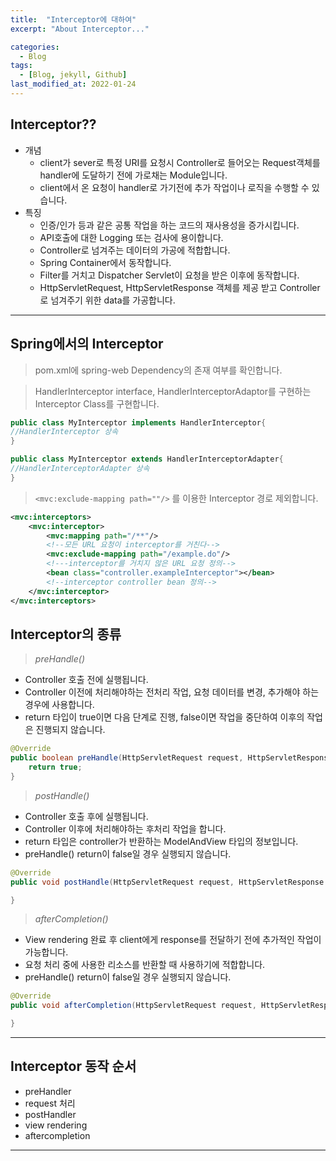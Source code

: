 ```yaml
---
title:  "Interceptor에 대하여"
excerpt: "About Interceptor..."

categories:
  - Blog
tags:
  - [Blog, jekyll, Github]
last_modified_at: 2022-01-24
---
```


## Interceptor??

- 개념
    - client가 sever로 특정 URI를 요청시 Controller로 들어오는 Request객체를 handler에 도달하기 전에 가로채는 Module입니다.
    - client에서 온 요청이 handler로 가기전에 추가 작업이나 로직을 수행할 수 있습니다.
- 특징
    - 인증/인가 등과 같은 공통 작업을 하는 코드의 재사용성을 증가시킵니다.
    - API호출에 대한 Logging 또는 검사에 용이합니다.
    - Controller로 넘겨주는 데이터의 가공에 적합합니다.
    - Spring Container에서 동작합니다.
    - Filter를 거치고 Dispatcher Servlet이 요청을 받은 이후에 동작합니다.
    - HttpServletRequest, HttpServletResponse 객체를 제공 받고 Controller로 넘겨주기 위한 data를 가공합니다.

---

## Spring에서의 Interceptor

> pom.xml에 spring-web Dependency의 존재 여부를 확인합니다.

> HandlerInterceptor interface, HandlerInterceptorAdaptor를 구현하는 Interceptor Class를 구현합니다.

```java
public class MyInterceptor implements HandlerInterceptor{
//HandlerInterceptor 상속
}
```

```java
public class MyInterceptor extends HandlerInterceptorAdapter{
//HandlerInterceptorAdapter 상속
}
```

> `<mvc:exclude-mapping path=""/>` 를 이용한 Interceptor 경로 제외합니다.

```xml
<mvc:interceptors>
    <mvc:interceptor>
        <mvc:mapping path="/**"/>
        <!--모든 URL 요청이 interceptor를 거친다-->
        <mvc:exclude-mapping path="/example.do"/>
        <!---interceptor를 거치지 않은 URL 요청 정의-->
        <bean class="controller.exampleInterceptor"></bean>
        <!--interceptor controller bean 정의-->
    </mvc:interceptor>
</mvc:interceptors>
```

## Interceptor의 종류

> *preHandle()*

  - Controller 호출 전에 실행됩니다.
  - Controller 이전에 처리해야하는 전처리 작업, 요청 데이터를 변경, 추가해야 하는 경우에 사용합니다.
  - return 타입이 true이면 다음 단계로 진행, false이면 작업을 중단하여 이후의 작업은 진행되지 않습니다.
  
```java
@Override
public boolean preHandle(HttpServletRequest request, HttpServletResponse response, Object handler) throws Exception{
    return true;
}
```

> *postHandle()*

  - Controller 호출 후에 실행됩니다.
  - Controller 이후에 처리해야하는 후처리 작업을 합니다.
  - return 타입은 controller가 반환하는 ModelAndView 타입의 정보입니다.
  - preHandle() return이 false일 경우 실행되지 않습니다.

```java
@Override
public void postHandle(HttpServletRequest request, HttpServletResponse response, Object handler, @Nullable ModelAndView modelAndView) throws Exception{

}
```

> *afterCompletion()*

  - View rendering 완료 후 client에게 response를 전달하기 전에 추가적인 작업이 가능합니다.
  - 요청 처리 중에 사용한 리소스를 반환할 때 사용하기에 적합합니다.
  - preHandle() return이 false일 경우 실행되지 않습니다.

```java
@Override
public void afterCompletion(HttpServletRequest request, HttpServletResponse response, Object handler, @Nullable Exception ex) throws Exception{

}
```
---

## Interceptor 동작 순서

- preHandler
- request 처리
- postHandler
- view rendering
- aftercompletion

---
